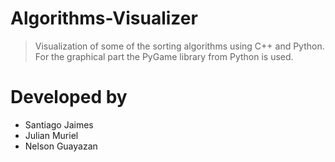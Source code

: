 # Algorithms-Visualizer
> Visualization of some of the sorting algorithms using C++ and Python. 
> For the graphical part the PyGame library from Python is used.
# Developed by
- Santiago Jaimes
- Julian Muriel
- Nelson Guayazan
